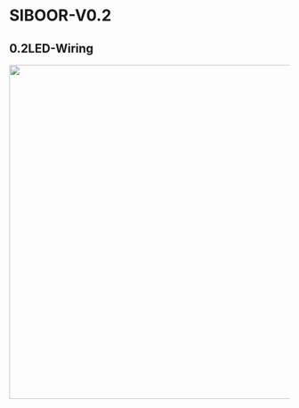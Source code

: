 # SIBOOR-V0.2

##  0.2LED-Wiring
<img src="https://github.com/Lzhikai/SIBOOR-Voron-0.2/blob/slipper/0.2-LED-Wiring.jpg" width="850" height="600">
